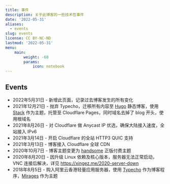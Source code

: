 ```yaml
---
title: 事件
description: 关于此博客的一些技术性事件
date: '2022-05-31'
aliases:
  - events
slug: events
license: CC BY-NC-ND
lastmod: '2022-05-31'
menu:
    main: 
        weight: -60
        params:
            icon: notebook
---
```


## Events

- 2022年5月31日 - 新增此页面，记录过去博客发生的所有变化
- 2021年12月21日 - 抛弃 Typecho，迁移所有内容至 [Hugo](https://gohugo.io/) 静态博客，使用 [Stack](https://github.com/CaiJimmy/hugo-theme-stack) 作为主题，托管至 Cloudflare Pages，同时域名去掉了 blog 开头，使用根域名
- 2021年8月26日 - 对 Cloudflare 做 Anycast IP 优选，确保大陆接入速度，全站接入 IPv6
- 2021年3月14日 - 开启 Cloudflare 的全站 HTTP3 QUIC 支持
- 2021年3月13日 - 博客接入 Cloudflare 全球 CDN
- 2020年10月7日 - 博客主题变更为 [handsome](https://www.ihewro.com/archives/489/) 正版付费主题
- 2020年8月20日 - 因升级 Linux 依赖及核心版本，服务器无法正常启动，VNC 连接后解决，详见 <https://xingez.me/2020-server-down>
- 2018年8月5日 - 购入阿里云香港轻量应用服务器，使用 [Typecho](https://typecho.org/) 作为博客程序，[Mirages](https://get233.com/archives/mirages-intro.html) 作为主题
